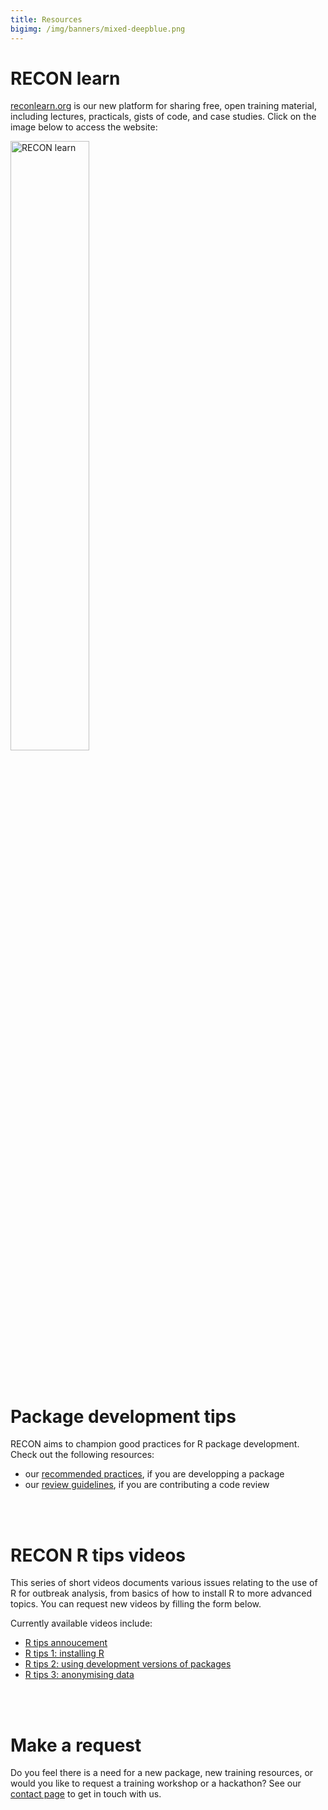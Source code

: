 ```yaml
---
title: Resources
bigimg: /img/banners/mixed-deepblue.png
---
```




# RECON learn

[reconlearn.org](https://reconlearn.org/) is our new platform for sharing
free, open training material, including lectures, practicals, gists of code, and
case studies. Click on the image below to access the website:

<div class="list-circles">
<a href="https://reconlearn.org/"><img src="https://reconlearn.netlify.com/img/logo/learn.png" alt="RECON learn" width="50%"></a>
</div>

<br>
<br>



# Package development tips

RECON aims to champion good practices for R package development. Check out the following resources:

- our [recommended practices](guidelines), if you are developping a package
- our [review guidelines](review), if you are contributing a code review


<br>
<br>



# RECON R tips videos

This series of short videos documents various issues relating to the use of R
for outbreak analysis, from basics of how to install R to more advanced topics. 
You can request new videos by filling the form below.


Currently available videos include:

- [R tips annoucement](https://www.youtube.com/watch?v=-l680LGAmzs)
- [R tips 1: installing R](https://www.youtube.com/watch?v=LbezGA_Yle8)
- [R tips 2: using development versions of packages](https://www.youtube.com/watch?v=9ADX-OPzdzA)
- [R tips 3: anonymising data](https://www.youtube.com/watch?v=1Zx0aQNxatY)


<br>
<br>




# Make a request

Do you feel there is a need for a new package, new training resources, or would
you like to request a training workshop or a hackathon? See our [contact page](contacts) to get in touch with us.
